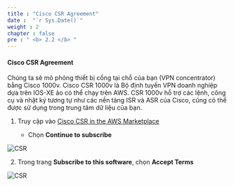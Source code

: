 ```yaml
---
title : "Cisco CSR Agreement"
date :  "`r Sys.Date()`" 
weight : 2
chapter : false
pre : " <b> 2.2 </b> "
---
```


#### Cisco CSR Agreement

Chúng ta sẽ mô phỏng thiết bị cổng tại chỗ của bạn (VPN concentrator) bằng Cisco 1000v. Cisco CSR 1000v là Bộ định tuyến VPN doanh nghiệp dựa trên IOS-XE ảo có thể chạy trên AWS. CSR 1000v hỗ trợ các lệnh, công cụ và nhật ký tương tự như các nền tảng ISR và ASR của Cisco, cũng có thể được sử dụng trong trung tâm dữ liệu của bạn.

1. Truy cập vào [ Cisco CSR in the AWS Marketplace ](https://aws.amazon.com/marketplace/pp/prodview-tinibseuanup2)

    - Chọn **Continue to subscribe**

![CSR](/images/Lab-1/4/0001.png?featherlight=false&width=90pc)

2. Trong trang **Subscribe to this software**, chọn **Accept Terms**

![CSR](/images/Lab-1/4/0002.png?featherlight=false&width=90pc)